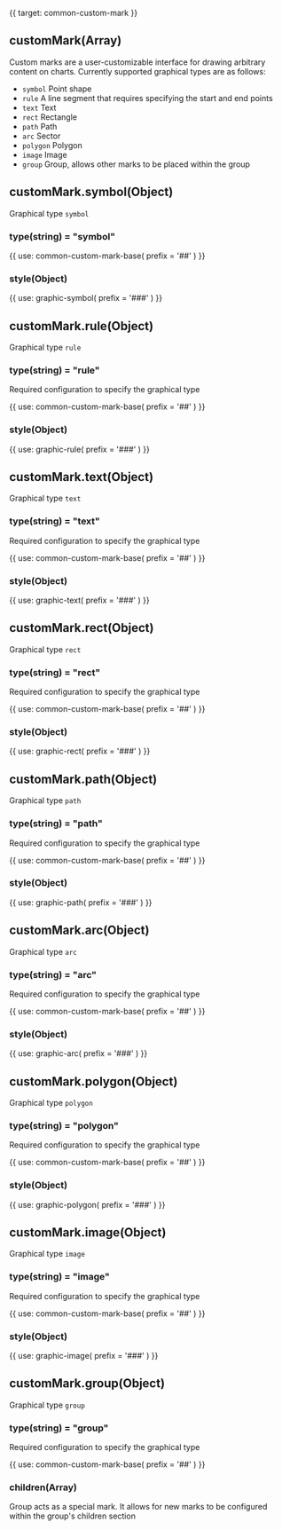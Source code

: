 {{ target: common-custom-mark }}

<!-- ICustomMarkSpec -->

## customMark(Array)

Custom marks are a user-customizable interface for drawing arbitrary content on charts. Currently supported graphical types are as follows:

- `symbol` Point shape
- `rule` A line segment that requires specifying the start and end points
- `text` Text
- `rect` Rectangle
- `path` Path
- `arc` Sector
- `polygon` Polygon
- `image` Image
- `group` Group, allows other marks to be placed within the group

## customMark.symbol(Object)

Graphical type `symbol`

### type(string) = "symbol"

{{ use: common-custom-mark-base(
  prefix = '##'
) }}

### style(Object)

{{ use: graphic-symbol(
  prefix = '###'
) }}

## customMark.rule(Object)

Graphical type `rule`

### type(string) = "rule"

Required configuration to specify the graphical type

{{ use: common-custom-mark-base(
  prefix = '##'
) }}

### style(Object)

{{ use: graphic-rule(
  prefix = '###'
) }}

## customMark.text(Object)

Graphical type `text`

### type(string) = "text"

Required configuration to specify the graphical type

{{ use: common-custom-mark-base(
  prefix = '##'
) }}

### style(Object)

{{ use: graphic-text(
  prefix = '###'
) }}

## customMark.rect(Object)

Graphical type `rect`

### type(string) = "rect"

Required configuration to specify the graphical type

{{ use: common-custom-mark-base(
  prefix = '##'
) }}

### style(Object)

{{ use: graphic-rect(
  prefix = '###'
) }}

## customMark.path(Object)

Graphical type `path`

### type(string) = "path"

Required configuration to specify the graphical type

{{ use: common-custom-mark-base(
  prefix = '##'
) }}

### style(Object)

{{ use: graphic-path(
  prefix = '###'
) }}

## customMark.arc(Object)

Graphical type `arc`

### type(string) = "arc"

Required configuration to specify the graphical type

{{ use: common-custom-mark-base(
  prefix = '##'
) }}

### style(Object)

{{ use: graphic-arc(
  prefix = '###'
) }}

## customMark.polygon(Object)

Graphical type `polygon`

### type(string) = "polygon"

Required configuration to specify the graphical type

{{ use: common-custom-mark-base(
  prefix = '##'
) }}

### style(Object)

{{ use: graphic-polygon(
  prefix = '###'
) }}

## customMark.image(Object)

Graphical type `image`

### type(string) = "image"

Required configuration to specify the graphical type

{{ use: common-custom-mark-base(
  prefix = '##'
) }}

### style(Object)

{{ use: graphic-image(
  prefix = '###'
) }}

## customMark.group(Object)

Graphical type `group`

### type(string) = "group"

Required configuration to specify the graphical type

{{ use: common-custom-mark-base(
  prefix = '##'
) }}

### children(Array)

Group acts as a special mark. It allows for new marks to be configured within the group's children section
